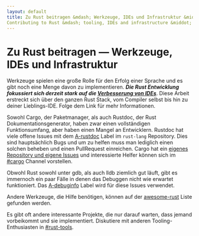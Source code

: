 ```yaml
---
layout: default
title: Zu Rust beitragen &mdash; Werkzeuge, IDEs und Infrastruktur &middot; Die Programmiersprache Rust
Contributing to Rust &mdash; tooling, IDEs and infrastructure &middot; The Rust Programming Language
---
```


# Zu Rust beitragen &mdash; Werkzeuge, IDEs und Infrastruktur

Werkzeuge spielen eine große Rolle für den Erfolg einer Sprache und es gibt noch eine Menge davon zu implementieren.
***Die Rust Entwicklung fokussiert sich derzeit stark auf die [Verbesserung von IDEs][ides]***. Diese Arbeit erstreckt sich über den ganzen Rust Stack, vom Compiler selbst bis hin zu deiner Lieblings-IDE. Folge dem Link für mehr Informationen.

Sowohl Cargo, der Paketmanager, als auch Rustdoc, der Rust Dokumentationsgenerator,
haben zwar einen vollständigen Funktionsumfang, aber haben einen Mangel an Entwicklern.
Rustdoc hat viele offene Issues mit dem [A-rustdoc] Label im `rust-lang` Repository.
Dies sind hauptsächlich Bugs und um zu helfen muss man lediglich einen solchen beheben und einen PullRequest einreichen.
Cargo hat ein [eigenes Repository und eigene Issues][Cargo] und interessierte Helfer können sich im [#cargo] Channel vorstellen.

Obwohl Rust sowohl unter gdb, als auch lldb ziemlich gut läuft,
gibt es immernoch ein paar Fälle in denen das Debuggen nicht wie erwartet funktioniert.
Das [A-debuginfo] Label wird für diese Issues verwendet.

Andere Werkzeuge, die Hilfe benötigen, können auf der [awesome-rust] Liste gefunden werden.

Es gibt oft andere interessante Projekte, die nur darauf warten,
dass jemand vorbeikommt und sie implementiert.
Diskutiere mit anderen Tooling-Enthusiasten in [#rust-tools].

[#cargo]: https://chat.mibbit.com/?server=irc.mozilla.org&channel=%23rustc
[#rust-tools]: https://chat.mibbit.com/?server=irc.mozilla.org&channel=%23rust-tools
[A-debuginfo]: https://github.com/rust-lang/rust/issues?q=is%3Aopen+is%3Aissue+label%3AA-debuginfo
[A-rustdoc]: https://github.com/rust-lang/rust/issues?q=is%3Aopen+is%3Aissue+label%3AA-rustdoc
[Cargo]: https://github.com/rust-lang/cargo/issues
[awesome-rust]: https://github.com/kud1ing/awesome-rust
[ides]: https://forge.rust-lang.org/ides.html

